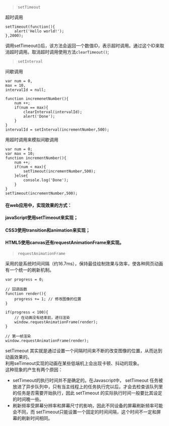 > `setTimeout`  

超时调用
```
setTimeout(function(){
    alert('Hello world!');
},2000);
```
调用setTimeout()后，该方法会返回一个数值ID，表示超时调用。通过这个ID来取消超时调用。取消超时调用使用方法`clearTimeout()`;

> `setInterval`  

间歇调用  
```
var num = 0,
max = 10,
intervalId = null;

function incremenetNumber(){
    num ++;
    if(num == max){
        clearInterval(intervalId);
        alert('Done');
    }
}
intervalId = setInterval(incrementNumber,500);
```

用超时调用来模拟间歇调用
```
var num = 0;
var max = 10;
function incrementNumber(){
    num ++;
    if(num < max){
        setTimeout(incrementNumber,500);
    }else{
        console.log('Done');
    }
}
setTimeout(incrementNumber,500);
```

#### 在web应用中，实现效果的方式：
#### javaScript使用setTimeout来实现；
#### CSS3使用transition和animation来实现；
#### HTML5使用canvas还有requestAnimationFrame来实现。
> `requestAnimationFrame`  

采用的是系统时间间隔（约16.7ms），保持最佳绘制效果与效率，使各种网页动画有一个统一的刷新机制。
```
var progress = 0;

// 回调函数
function render(){
    progress += 1; // 修改图像的位置
}

if(progress < 100){
    // 在动画没有结束前，递归渲染
    window.requestAnimationFrame(render);
}

// 第一帧渲染
window.requestAnimationFrame(render);
```
setTimeout 其实就是通过设置一个间隔时间来不断的改变图像的位置，从而达到动画效果的。  
利用seTimeout实现的动画在某些低端机上会出现卡顿、抖动的现象。   
这种现象的产生有两个原因：  
- setTimeout的执行时间并不是确定的。在Javascript中， setTimeout 任务被放进了异步队列中，只有当主线程上的任务执行完以后，才会去检查该队列里的任务是否需要开始执行，因此 setTimeout 的实际执行时间一般要比其设定的时间晚一些。
- 刷新频率受屏幕分辨率和屏幕尺寸的影响，因此不同设备的屏幕刷新频率可能会不同，而 setTimeout只能设置一个固定的时间间隔，这个时间不一定和屏幕的刷新时间相同。